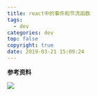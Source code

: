 ```yaml
---
title: react中的事件和节流函数
tags:
  - dev
categories: dev
top: false
copyright: true
date: 2019-03-21 15:09:24
---
```


<!--more-->

**参考资料**
[]()

![](http://oankigr4l.bkt.clouddn.com/wexin.png)